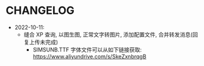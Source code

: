 # CHANGELOG
- 2022-10-11: 
  - 缝合 XP 查询, 以图生图, 正常文字转图片, 添加配置文件, 合并转发消息(回复上传未完成)
    - SIMSUNB.TTF 字体文件可以从如下链接获取: https://www.aliyundrive.com/s/SkeZxnbrqgB